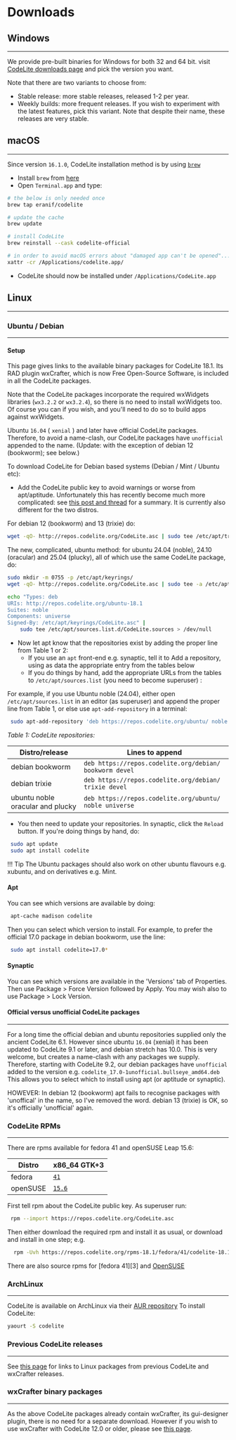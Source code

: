 # Downloads

## Windows
---

We provide pre-built binaries for Windows for both 32 and 64 bit.
visit [CodeLite downloads page][1] and pick the version you want.

Note that there are two variants to choose from:

- Stable release: more stable releases, released 1-2 per year.
- Weekly builds: more frequent releases.
   If you wish to experiment with the latest features, pick this variant.
  Note that despite their name, these releases are very stable.

## macOS
---

Since version `16.1.0`, CodeLite installation method is by using [`brew`][9]

- Install `brew` from [here][9]
- Open `Terminal.app` and type:

```bash
# the below is only needed once
brew tap eranif/codelite

# update the cache
brew update

# install CodeLite
brew reinstall --cask codelite-official

# in order to avoid macOS errors about "damaged app can't be opened"...
xattr -cr /Applications/codelite.app/
```

- CodeLite should now be installed under `/Applications/CodeLite.app`

## Linux
---

### Ubuntu / Debian
---

#### Setup

This page gives links to the available binary packages for CodeLite 18.1. Its RAD plugin wxCrafter, which is now Free Open-Source Software,
is included in all the CodeLite packages.

Note that the CodeLite packages incorporate the required wxWidgets libraries (`wx3.2.2` or `wx3.2.4`), so there is no need to install wxWidgets too.
Of course you can if you wish, and you'll need to do so to build apps against wxWidgets.

Ubuntu `16.04` ( `xenial` ) and later have official CodeLite packages. Therefore, to avoid a name-clash, our CodeLite packages have `unofficial` appended to the name. (Update: with the exception of debian 12 (bookworm); see below.)

To download CodeLite for Debian based systems (Debian / Mint / Ubuntu etc):

- Add the CodeLite public key to avoid warnings or worse from apt/aptitude. Unfortunately this has recently become much more complicated: see [this post and thread][20] for a summary. It is currently also different for the two distros.

For debian 12 (bookworm) and 13 (trixie) do:
```bash
wget -qO- http://repos.codelite.org/CodeLite.asc | sudo tee /etc/apt/trusted.gpg.d/CodeLite.asc
```
The new, complicated, ubuntu method: for ubuntu 24.04 (noble), 24.10 (oracular) and 25.04 (plucky), all of which use the same CodeLite package, do:
```bash
sudo mkdir -m 0755 -p /etc/apt/keyrings/
wget -qO- http://repos.codelite.org/CodeLite.asc | sudo tee -a /etc/apt/keyrings/CodeLite.asc > /dev/null

echo "Types: deb
URIs: http://repos.codelite.org/ubuntu-18.1
Suites: noble
Components: universe
Signed-By: /etc/apt/keyrings/CodeLite.asc" |
    sudo tee /etc/apt/sources.list.d/CodeLite.sources > /dev/null
```


- Now let apt know that the repositories exist by adding the proper line from Table 1 or 2:
    - If you use an `apt` front-end e.g. synaptic, tell it to Add a repository, using as data the appropriate entry from the tables below
    - If you do things by hand, add the appropriate URLs from the tables to `/etc/apt/sources.list` (you need to become superuser) :

For example, if you use Ubuntu noble (24.04), either open `/etc/apt/sources.list` in an editor (as superuser) and append the proper line
from Table 1, or else use `apt-add-repository` in a terminal:

```bash
 sudo apt-add-repository 'deb https://repos.codelite.org/ubuntu/ noble universe'
```

*Table 1: CodeLite repositories:*

Distro/release 	| Lines to append
----------------|---------------------------
debian bookworm	| `deb https://repos.codelite.org/debian/ bookworm devel`
debian trixie	| `deb https://repos.codelite.org/debian/ trixie devel`
ubuntu noble oracular and plucky   |	`deb https://repos.codelite.org/ubuntu/ noble universe`

- You then need to update your repositories. In synaptic, click the `Reload` button. If you're doing things by hand, do:

```bash
 sudo apt update
 sudo apt install codelite
```

!!! Tip
    The Ubuntu packages should also work on other ubuntu flavours e.g. xubuntu, and on derivatives e.g. Mint.

#### Apt

You can see which versions are available by doing:

```bash
 apt-cache madison codelite
```

Then you can select which version to install. For example, to prefer the official 17.0 package in debian bookworm, use the line:

```bash
 sudo apt install codelite=17.0*
```


#### Synaptic

You can see which versions are available in the 'Versions' tab of Properties. Then use Package > Force Version followed by Apply.
You may wish also to use Package > Lock Version.

#### Official versus unofficial CodeLite packages
---

For a long time the official debian and ubuntu repositories supplied only the ancient CodeLite 6.1. However since ubuntu `16.04` (xenial) it has been updated to
CodeLite 9.1 or later, and debian stretch has 10.0. This is very welcome, but creates a name-clash with any packages we supply.
Therefore, starting with CodeLite 9.2, our debian packages have `unofficial` added to the version e.g. `codelite_17.0-1unofficial.bullseye_amd64.deb`
This allows you to select which to install using apt (or aptitude or synaptic).

HOWEVER: In debian 12 (bookworm) apt fails to recognise packages with 'unoffical' in the name, so I've removed the word. debian 13 (trixie) is OK, so it's officially 'unofficial' again.


### CodeLite RPMs
---

There are rpms available for fedora 41 and openSUSE Leap 15.6:

Distro	| x86_64 GTK+3
--------|----------------
fedora	| [`41`][12] 
openSUSE | [`15.6`][15]


First tell rpm about the CodeLite public key. As superuser run:

```bash
 rpm --import https://repos.codelite.org/CodeLite.asc
```

Then either download the required rpm and install it as usual, or download and install in one step; e.g.

```bash
  rpm -Uvh https://repos.codelite.org/rpms-18.1/fedora/41/codelite-18.1.0-1.fc41.x86_64.rpm
```

There are also source rpms for [fedora 41][3] and [OpenSUSE][4]

### ArchLinux
---

CodeLite is available on ArchLinux via their [AUR repository][5]
To install CodeLite:

```bash
yaourt -S codelite
```


### Previous CodeLite releases
---

See [this page](./oldDownloads/Repositories16.md) for links to Linux packages from previous CodeLite and wxCrafter releases.

### wxCrafter binary packages
---

As the above CodeLite packages already contain wxCrafter, its gui-designer plugin, there is no need for a separate download. However if you wish to use wxCrafter with CodeLite 12.0 or older, please see [this page](./oldDownloads/Repositories12.md).

[1]: https://downloads.codelite.org
[2]: https://repos.codelite.org/rpms-18.1/fedora/codelite-18.1.0-1.fc41.src.rpm

[4]: https://repos.codelite.org/rpms-18.1/suse/codelite-18.1.0-1.suse.src.rpm
[5]: https://aur.archlinux.org/packages/codelite/


[12]: https://repos.codelite.org/rpms-18.1/fedora/41/codelite-18.1.0-1.fc41.x86_64.rpm

[13]: https://repos.codelite.org/rpms-17.0/suse/15.4/codelite-17.0-1.suse.x86_64.rpm

[15]: https://repos.codelite.org/rpms-18.1/suse/15.6/codelite-18.1.0-1.suse15.6.x86_64.rpm

[9]: https://brew.sh

[20]: [https://askubuntu.com/questions/1286545/what-commands-exactly-should-replace-the-deprecated-apt-key/1307181#1307181]

